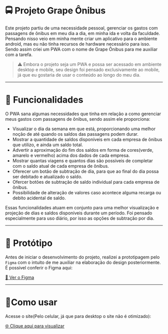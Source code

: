 # 🚍 Projeto Grape Ônibus

Este projeto partiu de uma necessidade pessoal, gerenciar os gastos com passagens de ônibus em meu dia a dia, em minha ida e volta da faculdade. Pensando nisso veio em minha mente criar um aplicativo para o ambiente android, mas eu não tinha recursos de hardware necessário para isso. Sendo assim criei um PWA com o nome de Grape Ônibus para me auxiliar com a tarefa.

> ⚠ Embora o projeto seja um PWA e possa ser acessado em ambiente desktop e mobile, seu design foi pensado exclusivamente ao mobile, já que eu gostaria de usar o conteúdo ao longo do meu dia.

---

# 🚀 Funcionalidades

O PWA sana algumas necessidades que tinha em relação a como gerenciar meus gastos com passagens de ônibus, sendo assim ele proporciona:

- Visualizar o dia da semana em que está, proporcionando uma melhor noção de até quando os saldos das passagens podem durar.
- Mostrar a quantidade de saldos disponíveis em cada empresa de ônibus que utilizo, e ainda um saldo total.
- Advertir a aproximação do fim dos saldos em forma de cores(verde, amarelo e vermelho) acima dos dados de cada empresa.
- Mostrar quantas viagens e quantos dias são possíveis de completar com o saldo atual de cada empresa de ônibus.
- Oferecer um botão de subtração de dia, para que ao final do dia possa ser debitado e atualizado o saldo.
- Ofercer botões de subtração de saldo individual para cada empresa de ônibus.
- Possibilidade de alteração de valores caso acontece alguma recarga ou debito acidental de saldo.

Essas funcionalidades atuam em conjunto para uma melhor visualização e projeção de dias e saldos disponíveis durante um período. Foi pensado especialmente para uso diário, por isso as opções de subtração por dia.

---

# 📱 Protótipo

Antes de iniciar o desenvolvimento do projeto, realizei a prototipagem pelo `Figma` com o intuito de me auxiliar na elaboração do design posteriormente. É possível conferir o Figma aqui:

[🎨 Ver o Figma](https://www.figma.com/design/upkSqRxzD059SGxTido8Yo/Grape-%C3%94nibus?node-id=0-1&t=jA3Ua8BfamzPD14M-1)

---

# 📌Como usar

Acesse o site(Pelo celular, já que para desktop o site não é otimizado):

[🌐 Clique aqui para visualizar](https://guh-santosz.github.io/grape-PWA/)
